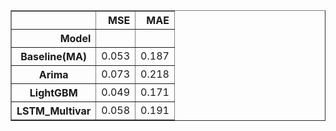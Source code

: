 <div>
<style scoped>
    .dataframe tbody tr th:only-of-type {
        vertical-align: middle;
    }

    .dataframe tbody tr th {
        vertical-align: top;
    }

    .dataframe thead th {
        text-align: right;
    }
</style>
<table border="1" class="dataframe">
  <thead>
    <tr style="text-align: right;">
      <th></th>
      <th>MSE</th>
      <th>MAE</th>
    </tr>
    <tr>
      <th>Model</th>
      <th></th>
      <th></th>
    </tr>
  </thead>
  <tbody>
    <tr>
      <th>Baseline(MA)</th>
      <td>0.053</td>
      <td>0.187</td>
    </tr>
    <tr>
      <th>Arima</th>
      <td>0.073</td>
      <td>0.218</td>
    </tr>
    <tr>
      <th>LightGBM</th>
      <td>0.049</td>
      <td>0.171</td>
    </tr>
    <tr>
      <th>LSTM_Multivar</th>
      <td>0.058</td>
      <td>0.191</td>
    </tr>
  </tbody>
</table>
</div>